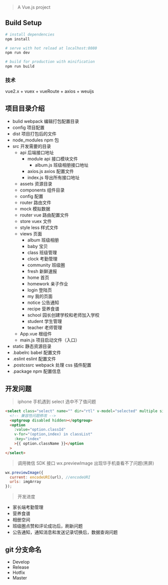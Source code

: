 > A Vue.js project

## Build Setup

```bash
# install dependencies
npm install

# serve with hot reload at localhost:8080
npm run dev

# build for production with minification
npm run build

```

### 技术

vue2.x + vuex + vueRoute + axios + weuijs

## 项目目录介绍

- bulid webpack 编辑打包配置目录
- config 项目配置
- dist 项目打包后的文件
- node_modules npm 包
- src 开发需要的目录
  - api 后端接口地址
    - module api 接口模块文件
      - album.js 班级相册接口地址
    - axios.js axios 配置文件
    - index.js 导出所有接口地址
  - assets 资源目录
  - components 组件目录
  - config 配置
  - router 路由文件
  - mock 模拟数据
  - router vue 路由配置文件
  - store vuex 文件
  - style less 样式文件
  - views 页面
    - album 班级相册
    - baby 宝贝
    - class 班级管理
    - clock 考勤管理
    - community 班级圈
    - fresh 新鲜速报
    - home 首页
    - homework 亲子作业
    - login 登陆页
    - my 我的页面
    - notice 公告通知
    - recipe 营养食谱
    - school 园长创建学校和老师加入学校
    - student 学生管理
    - teacher 老师管理
  - App.vue 根组件
  - main.js 项目启动文件（入口）
- static 静态资源目录
- .babelrc babel 配置文件
- .eslint eslint 配置文件
- .postcssrc webpack 处理 css 插件配置
- .package npm 配置信息

## 开发问题

> iphone 手机遇到 select 选中不了值问题

```html
<select class="select" name="" dir="rtl" v-model="selected" multiple size="1">
  <!-- 兼容性问题修改 -->
  <optgroup disabled hidden></optgroup>
  <option
    :value="option.classId"
    v-for="(option,index) in classList"
    :key="index"
    >{{ option.className }}</option
  >
</select>
```

> 调用微信 SDK 接口 wx.previewImage 出现华手机查看不了问题(黑屏)

```javascript
wx.previewImage({
  current: encodeURI(url), //encodeURI
  urls: imgArray
});
```

> 开发进度

- 家长端考勤管理
- 营养食谱
- 相册空间
- 班级圈点赞和评论成功后，刷新问题
- 公告通知，通知消息和发送记录切换后，数据查询问题



## git 分支命名

- Develop
- Release
- Hotfix
- Master
